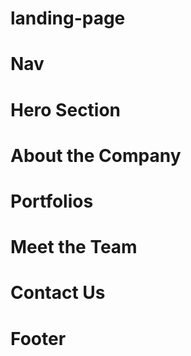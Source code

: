 # landing-page
# Nav
# Hero Section
# About the Company
# Portfolios
# Meet the Team
# Contact Us
# Footer

